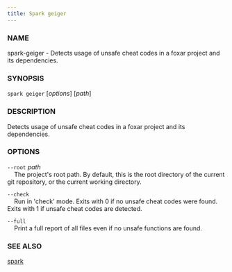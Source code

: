 ```yaml
---
title: Spark geiger
---
```


### NAME

spark-geiger - Detects usage of unsafe cheat codes in a foxar project and its dependencies.

### SYNOPSIS

`spark geiger` [*options*] [*path*]

### DESCRIPTION

Detects usage of unsafe cheat codes in a foxar project and its dependencies.

### OPTIONS

`--root` _path_  
&nbsp;&nbsp;&nbsp;&nbsp;The project's root path. By default, this is the root directory of the current git repository, or the current working directory.

`--check`  
&nbsp;&nbsp;&nbsp;&nbsp;Run in 'check' mode. Exits with 0 if no unsafe cheat codes were found. Exits with 1 if unsafe cheat codes are detected.

`--full`  
&nbsp;&nbsp;&nbsp;&nbsp;Print a full report of all files even if no unsafe functions are found.

<!-- {{#include common-options.md}} -->

### SEE ALSO

[spark](./spark.md)
